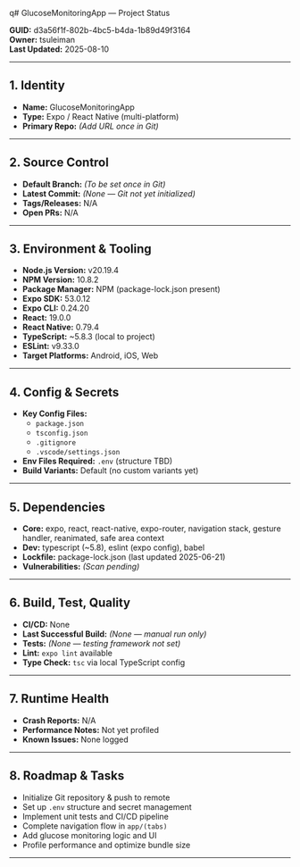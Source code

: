 q# GlucoseMonitoringApp — Project Status

**GUID:** d3a56f1f-802b-4bc5-b4da-1b89d49f3164  
**Owner:** tsuleiman  
**Last Updated:** 2025-08-10  

---

## 1. Identity
- **Name:** GlucoseMonitoringApp
- **Type:** Expo / React Native (multi-platform)
- **Primary Repo:** *(Add URL once in Git)*

---

## 2. Source Control
- **Default Branch:** *(To be set once in Git)*
- **Latest Commit:** *(None — Git not yet initialized)*
- **Tags/Releases:** N/A
- **Open PRs:** N/A

---

## 3. Environment & Tooling
- **Node.js Version:** v20.19.4
- **NPM Version:** 10.8.2
- **Package Manager:** NPM (package-lock.json present)
- **Expo SDK:** 53.0.12
- **Expo CLI:** 0.24.20
- **React:** 19.0.0
- **React Native:** 0.79.4
- **TypeScript:** ~5.8.3 (local to project)
- **ESLint:** v9.33.0
- **Target Platforms:** Android, iOS, Web

---

## 4. Config & Secrets
- **Key Config Files:**  
  - `package.json`  
  - `tsconfig.json`  
  - `.gitignore`  
  - `.vscode/settings.json`
- **Env Files Required:** `.env` (structure TBD)
- **Build Variants:** Default (no custom variants yet)

---

## 5. Dependencies
- **Core:** expo, react, react-native, expo-router, navigation stack, gesture handler, reanimated, safe area context
- **Dev:** typescript (~5.8), eslint (expo config), babel
- **Lockfile:** package-lock.json (last updated 2025-06-21)
- **Vulnerabilities:** *(Scan pending)*

---

## 6. Build, Test, Quality
- **CI/CD:** None
- **Last Successful Build:** *(None — manual run only)*
- **Tests:** *(None — testing framework not set)*
- **Lint:** `expo lint` available
- **Type Check:** `tsc` via local TypeScript config

---

## 7. Runtime Health
- **Crash Reports:** N/A
- **Performance Notes:** Not yet profiled
- **Known Issues:** None logged

---

## 8. Roadmap & Tasks
- Initialize Git repository & push to remote
- Set up `.env` structure and secret management
- Implement unit tests and CI/CD pipeline
- Complete navigation flow in `app/(tabs)`
- Add glucose monitoring logic and UI
- Profile performance and optimize bundle size

---
